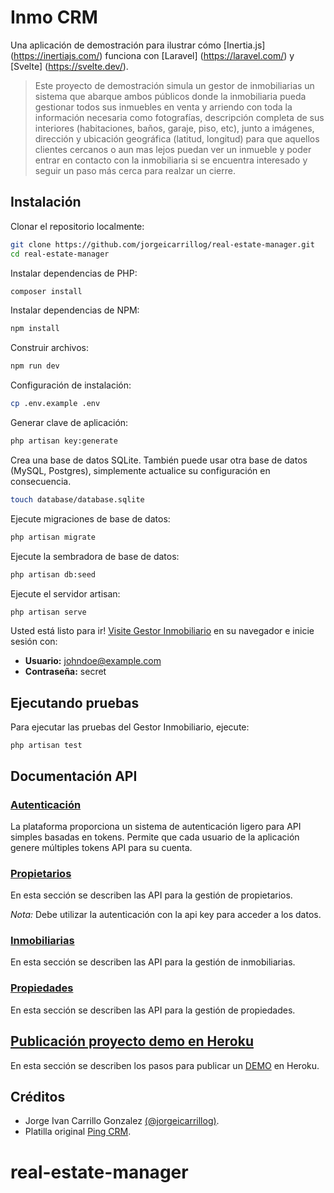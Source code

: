 # Inmo CRM

Una aplicación de demostración para ilustrar cómo [Inertia.js] (https://inertiajs.com/) funciona con [Laravel] (https://laravel.com/) y [Svelte] (https://svelte.dev/).

> Este proyecto de demostración simula un gestor de inmobiliarias un sistema que abarque ambos públicos donde la inmobiliaria pueda gestionar todos sus inmuebles en venta y arriendo con toda la información necesaria como fotografías, descripción completa de sus interiores (habitaciones, baños, garaje, piso, etc), junto a imágenes, dirección y ubicación geográfica (latitud, longitud) para que aquellos clientes cercanos o aun mas lejos puedan ver un inmueble y poder entrar en contacto con la inmobiliaria si se encuentra interesado y seguir un paso más cerca para realzar un cierre.

## Instalación

Clonar el repositorio localmente:

```sh
git clone https://github.com/jorgeicarrillog/real-estate-manager.git
cd real-estate-manager
```

Instalar dependencias de PHP:

```sh
composer install
```

Instalar dependencias de NPM:

```sh
npm install
```

Construir archivos:

```sh
npm run dev
```

Configuración de instalación:

```sh
cp .env.example .env
```

Generar clave de aplicación:

```sh
php artisan key:generate
```

Crea una base de datos SQLite. También puede usar otra base de datos (MySQL, Postgres), simplemente actualice su configuración en consecuencia.

```sh
touch database/database.sqlite
```

Ejecute migraciones de base de datos:

```sh
php artisan migrate
```

Ejecute la sembradora de base de datos:

```sh
php artisan db:seed
```

Ejecute el servidor artisan:

```sh
php artisan serve
```

Usted está listo para ir! [Visite Gestor Inmobiliario](http://127.0.0.1:8000/) en su navegador e inicie sesión con:

- **Usuario:** johndoe@example.com
- **Contraseña:** secret

## Ejecutando pruebas

Para ejecutar las pruebas del Gestor Inmobiliario, ejecute:

```
php artisan test
```

## Documentación API

### [Autenticación](https://documenter.getpostman.com/view/4570635/TzXzEctc)
La plataforma proporciona un sistema de autenticación ligero para API simples basadas en tokens. Permite que cada usuario de la aplicación genere múltiples tokens API para su cuenta.

### [Propietarios](https://documenter.getpostman.com/view/4570635/TzXzEctd)
En esta sección se describen las API para la gestión de propietarios.

*Nota:* Debe utilizar la autenticación con la api key para acceder a los datos.

### [Inmobiliarias](https://documenter.getpostman.com/view/4570635/TzXzEcte)
En esta sección se describen las API para la gestión de inmobiliarias.

### [Propiedades](https://documenter.getpostman.com/view/4570635/TzXzEctf)
En esta sección se describen las API para la gestión de propiedades.

## [Publicación proyecto demo en Heroku](https://github.com/jorgeicarrillog/real-estate-manager/wiki/Publicación-proyecto-demo-en-Heroku)
En esta sección se describen los pasos para publicar un [DEMO](https://demo-real-estate-manager.herokuapp.com) en Heroku.

## Créditos

- Jorge Ivan Carrillo Gonzalez [(@jorgeicarrillog)](https://github.com/jorgeicarrillog).
- Platilla original [Ping CRM](https://github.com/zgabievi/pingcrm-svelte.git).
# real-estate-manager


